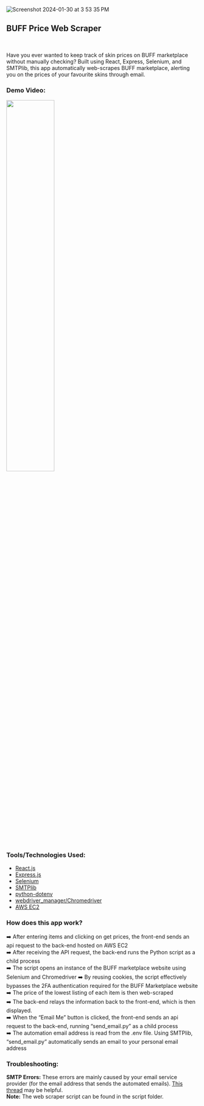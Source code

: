 ![Screenshot 2024-01-30 at 3 53 35 PM](https://github.com/ThomasQi3141/BUFF-Price-Web-Scraper/assets/131242218/46a87d5b-5549-4edd-a3f8-6f8ed9f3dc54)<h2>BUFF Price Web Scraper</h2></br>

Have you ever wanted to keep track of skin prices on BUFF marketplace without manually checking? Built using React, Express, Selenium, and SMTPlib, this app automatically web-scrapes BUFF marketplace, alerting you on the prices of your favourite skins through email. <br>

### Demo Video:
[<img src="https://github.com/ThomasQi3141/BUFF-Price-Web-Scraper/assets/131242218/3f2c6c5f-ac2b-4170-b9b0-ebd908e00094" width="50%">](https://youtu.be/FJNyKdG10nA)




### Tools/Technologies Used: <br/>
<ul>
  <li><a href="https://react.dev/">React.js</a></li>
  <li><a href="https://expressjs.com/">Express.js</a></li>
  <li><a href="https://www.selenium.dev/">Selenium</a></li>
  <li><a href="https://docs.python.org/3/library/smtplib.html">SMTPlib</a></li>
  <li><a href="https://pypi.org/project/python-dotenv/">python-dotenv</a></li>
  <li><a href="https://pypi.org/project/webdriver-manager/">webdriver_manager/Chromedriver</a></li>
  <li><a href="https://aws.amazon.com/ec2/" target="_blank">AWS EC2</a></li>
</ul>

### How does this app work?<br />

➡️ After entering items and clicking on get prices, the front-end sends an api request to the back-end hosted on AWS EC2<br />
➡️ After receiving the API request, the back-end runs the Python script as a child process<br />
➡️ The script opens an instance of the BUFF marketplace website using Selenium and Chromedriver ➡️ By reusing cookies, the script effectively bypasses the 2FA authentication required for the BUFF Marketplace website<br />
➡️ The price of the lowest listing of each item is then web-scraped<br />
➡️ The back-end relays the information back to the front-end, which is then displayed.<br />
➡️ When the “Email Me” button is clicked, the front-end sends an api request to the back-end, running “send_email.py” as a child process<br />
➡️ The automation email address is read from the .env file. Using SMTPlib, “send_email.py” automatically sends an email to your personal email address<br />




### Troubleshooting: <br>
**SMTP Errors:** These errors are mainly caused by your email service provider (for the email address that sends the automated emails). <a href="https://stackoverflow.com/questions/38602682/smtplib-smtpauthenticationerror-535-5-7-3-authentication-unsuccessful">This thread</a> may be helpful. <br />
**Note:** The web scraper script can be found in the script folder.
